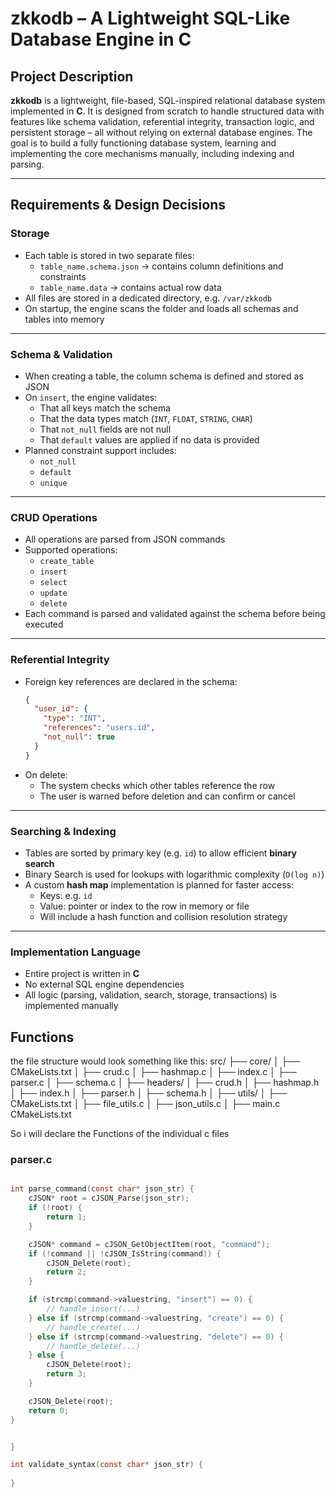 # zkkodb – A Lightweight SQL-Like Database Engine in C

## Project Description

**zkkodb** is a lightweight, file-based, SQL-inspired relational database system implemented in **C**. It is designed from scratch to handle structured data with features like schema validation, referential integrity, transaction logic, and persistent storage – all without relying on external database engines. The goal is to build a fully functioning database system, learning and implementing the core mechanisms manually, including indexing and parsing.

---

## Requirements & Design Decisions

### Storage
- Each table is stored in two separate files:
  - `table_name.schema.json` → contains column definitions and constraints
  - `table_name.data` → contains actual row data
- All files are stored in a dedicated directory, e.g. `/var/zkkodb`
- On startup, the engine scans the folder and loads all schemas and tables into memory

---

### Schema & Validation
- When creating a table, the column schema is defined and stored as JSON
- On `insert`, the engine validates:
  - That all keys match the schema
  - That the data types match (`INT`, `FLOAT`, `STRING`, `CHAR`)
  - That `not_null` fields are not null
  - That `default` values are applied if no data is provided
- Planned constraint support includes:
  - `not_null`
  - `default`
  - `unique`

---

### CRUD Operations
- All operations are parsed from JSON commands
- Supported operations:
  - `create_table`
  - `insert`
  - `select`
  - `update`
  - `delete`
- Each command is parsed and validated against the schema before being executed

---

### Referential Integrity
- Foreign key references are declared in the schema:
  ```json
  {
    "user_id": {
      "type": "INT",
      "references": "users.id",
      "not_null": true
    }
  }
  ```
- On delete:
  - The system checks which other tables reference the row
  - The user is warned before deletion and can confirm or cancel

---

### Searching & Indexing
- Tables are sorted by primary key (e.g. `id`) to allow efficient **binary search**
- Binary Search is used for lookups with logarithmic complexity (`O(log n)`)
- A custom **hash map** implementation is planned for faster access:
  - Keys: e.g. `id`
  - Value: pointer or index to the row in memory or file
  - Will include a hash function and collision resolution strategy

---

### Implementation Language
- Entire project is written in **C**
- No external SQL engine dependencies
- All logic (parsing, validation, search, storage, transactions) is implemented manually


## Functions 
the file structure would look something like this: 
src/
├── core/
│   ├── CMakeLists.txt
│   ├── crud.c
│   ├── hashmap.c
│   ├── index.c
│   ├── parser.c
│   ├── schema.c
│
├── headers/
│   ├── crud.h
│   ├── hashmap.h
│   ├── index.h
│   ├── parser.h
│   ├── schema.h
│
├── utils/
│   ├── CMakeLists.txt
│   ├── file_utils.c
│   ├── json_utils.c
│
├── main.c
CMakeLists.txt

So i will declare the Functions of the individual c files

### parser.c
```c

int parse_command(const char* json_str) {
    cJSON* root = cJSON_Parse(json_str);
    if (!root) {
        return 1; 
    }

    cJSON* command = cJSON_GetObjectItem(root, "command");
    if (!command || !cJSON_IsString(command)) {
        cJSON_Delete(root);
        return 2;
    }

    if (strcmp(command->valuestring, "insert") == 0) {
        // handle_insert(...)
    } else if (strcmp(command->valuestring, "create") == 0) {
        // handle_create(...)
    } else if (strcmp(command->valuestring, "delete") == 0) {
        // handle_delete(...)
    } else {
        cJSON_Delete(root);
        return 3;
    }

    cJSON_Delete(root);
    return 0;   
}


}

int validate_syntax(const char* json_str) {
    
}

```
